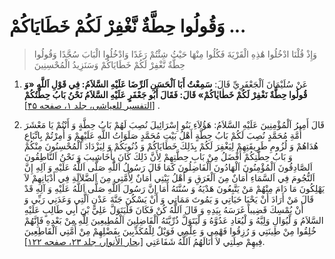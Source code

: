 # وَقُولُوا حِطَّةٌ نَّغْفِرْ لَكُمْ خَطَايَاكُمْ ...

> وَإِذْ قُلْنَا ادْخُلُوا هَٰذِهِ الْقَرْيَةَ فَكُلُوا مِنْهَا حَيْثُ شِئْتُمْ رَغَدًا وَادْخُلُوا الْبَابَ
> سُجَّدًا وَقُولُوا حِطَّةٌ نَّغْفِرْ لَكُمْ خَطَايَاكُمْ وَسَنَزِيدُ الْمُحْسِنِينَ

1. عَنْ سُلَيْمَانَ اَلْجَعْفَرِيِّ قَالَ: **سَمِعْتُ أَبَا اَلْحَسَنِ اَلرِّضَا عَلَيْهِ السَّلاَمُ: فِي قَوْلِ
   اَللَّهِ «وَ قُولُوا حِطَّةٌ نَغْفِرْ لَكُمْ خَطٰايٰاكُمْ» قَالَ: فَقَالَ أَبُو جَعْفَرٍ عَلَيْهِ السَّلاَمُ
   نَحْنُ بَابُ حِطَّتُكُمْ** [[التفسير للعیاشی، جلد ۱، صفحه ۴۵][1]] .

2. قَالَ أَمِيرُ اَلْمُؤْمِنِينَ عَلَيْهِ السَّلاَمُ: هَؤُلاَءِ بَنُو إِسْرَائِيلَ نُصِبَ لَهُمْ بَابُ حِطَّةٍ وَ
   أَنْتُمْ يَا مَعْشَرَ أُمَّةِ مُحَمَّدٍ نُصِبَ لَكُمْ بَابُ حِطَّةٍ أَهْلُ بَيْتِ مُحَمَّدٍ صَلَوَاتُ اللَّهِ عَلَيْهِمْ
   وَ أُمِرْتُمْ بِاتِّبَاعِ هُدَاهُمْ وَ لُزُومِ طَرِيقَتِهِمْ لِيَغْفِرَ لَكُمْ بِذَلِكَ خَطَايَاكُمْ وَ ذُنُوبَكُمْ
   وَ لِيَزْدَادَ اَلْمُحْسِنُونَ مِنْكُمْ وَ بَابُ حِطَّتِكُمْ أَفْضَلُ مِنْ بَابِ حِطَّتِهِمْ لِأَنَّ ذَلِكَ كَانَ
   بِأَخَاشِيبَ وَ نَحْنُ اَلنَّاطِقُونَ اَلصَّادِقُونَ اَلْمُؤْمِنُونَ اَلْهَادُونَ اَلْفَاضِلُونَ كَمَا قَالَ
   رَسُولُ اَللَّهِ صَلَّى اَللَّهُ عَلَيْهِ وَ آلِهِ إِنَّ اَلنُّجُومَ فِي اَلسَّمَاءِ أَمَانٌ مِنَ اَلْغَرَقِ وَ
   أَهْلُ بَيْتِي أَمَانٌ لِأُمَّتِي مِنَ اَلضَّلاَلَةِ فِي أَدْيَانِهِمْ لاَ يَهْلِكُونَ مَا دَامَ مِنْهُمْ مَنْ
   يَتَّبِعُونَ هَدْيَهُ وَ سُنَّتَهُ أَمَا إِنَّ رَسُولَ اَللَّهِ صَلَّى اَللَّهُ عَلَيْهِ وَ آلِهِ قَدْ قَالَ مَنْ
   أَرَادَ أَنْ يَحْيَا حَيَاتِي وَ يَمُوتَ مَمَاتِي وَ أَنْ يَسْكُنَ جَنَّةَ عَدْنٍ اَلَّتِي وَعَدَنِي رَبِّي وَ
   أَنْ يُمْسِكَ قَضِيباً غَرَسَهُ بِيَدِهِ وَ قَالَ اَللَّهُ كُنْ فَكَانَ فَلْيَتَوَلَّ عَلِيَّ بْنَ أَبِي طَالِبٍ
   عَلَيْهِ السَّلاَمُ وَ لْيُوَالِ وَلِيَّهُ وَ لْيُعَادِ عَدُوَّهُ وَ لْيَتَوَلَّ ذُرِّيَّتَهُ اَلْفَاضِلِينَ
   اَلْمُطِيعِينَ لِلَّهِ مِنْ بَعْدِهِ فَإِنَّهُمْ خُلِقُوا مِنْ طِينَتِي وَ رُزِقُوا فَهْمِي وَ عِلْمِي فَوَيْلٌ
   لِلْمُكَذِّبِينَ بِفَضْلِهِمْ مِنْ أُمَّتِي اَلْقَاطِعِينَ فِيهِمْ صِلَتِي لاَ أَنَالَهُمُ اَللَّهُ شَفَاعَتِي
   [[بحار الأنوار، جلد ۲۳، صفحه ۱۲۲][2]].



[1]: http://noo.rs/MsBh2
[2]: http://noo.rs/FKj3A
